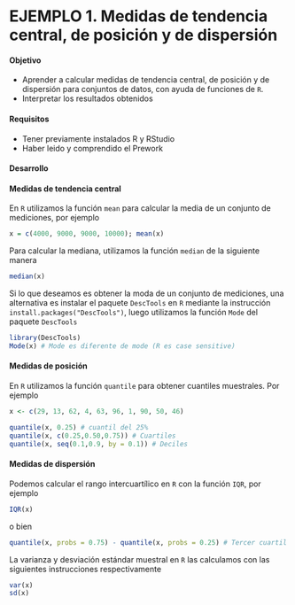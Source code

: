 # EJEMPLO 1. Medidas de tendencia central, de posición y de dispersión

#### Objetivo

- Aprender a calcular medidas de tendencia central, de posición y de dispersión para conjuntos de datos, con ayuda de funciones de `R`.
- Interpretar los resultados obtenidos

#### Requisitos

- Tener previamente instalados R y RStudio
- Haber leido y comprendido el Prework

#### Desarrollo

#### Medidas de tendencia central

En `R` utilizamos la función `mean` para calcular la media de un conjunto de mediciones, por ejemplo

```R
x = c(4000, 9000, 9000, 10000); mean(x)
```

Para calcular la mediana, utilizamos la función `median` de la siguiente manera

```R
median(x)
```

Si lo que deseamos es obtener la moda de un conjunto de mediciones, una alternativa es instalar el paquete `DescTools` en `R` mediante la instrucción `install.packages("DescTools")`, luego utilizamos la función `Mode` del paquete
`DescTools`

```R
library(DescTools)
Mode(x) # Mode es diferente de mode (R es case sensitive)
```

#### Medidas de posición

En `R` utilizamos la función `quantile` para obtener cuantiles muestrales. Por ejemplo

```R
x <- c(29, 13, 62, 4, 63, 96, 1, 90, 50, 46)

quantile(x, 0.25) # cuantil del 25%
quantile(x, c(0.25,0.50,0.75)) # Cuartiles
quantile(x, seq(0.1,0.9, by = 0.1)) # Deciles

```
#### Medidas de dispersión

Podemos calcular el rango intercuartílico en `R` con la función `IQR`, por ejemplo

```R
IQR(x)
```

o bien

```R
quantile(x, probs = 0.75) - quantile(x, probs = 0.25) # Tercer cuartil menos primer cuartil
```

La varianza y desviación estándar muestral en `R` las calculamos con las  siguientes instrucciones respectivamente

```R
var(x)
sd(x)
```
